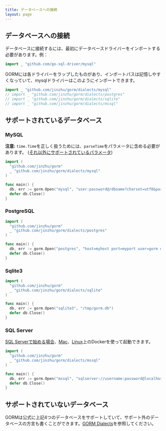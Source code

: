 ```yaml
---
title: データベースへの接続
layout: page
---
```

## データベースへの接続

データベースに接続するには、最初にデータベースドライバーをインポートする必要があります。例：

```go
import _ "github.com/go-sql-driver/mysql"
```

GORMには各ドライバーをラップしたものがあり、インポートパスは記憶しやすくなっていて、mysqlドライバーはこのようにインポートできます。

```go
import _ "github.com/jinzhu/gorm/dialects/mysql"
// import _ "github.com/jinzhu/gorm/dialects/postgres"
// import _ "github.com/jinzhu/gorm/dialects/sqlite"
// import _ "github.com/jinzhu/gorm/dialects/mssql"
```

## サポートされているデータベース

### MySQL

**注意:** `time.Time`を正しく扱うためには、`parseTime`をパラメータに含める必要があります。 ([それ以外にサポートされているパラメータ](https://github.com/go-sql-driver/mysql#parameters))

```go
import (
  "github.com/jinzhu/gorm"
  _ "github.com/jinzhu/gorm/dialects/mysql"
)

func main() {
  db, err := gorm.Open("mysql", "user:password@/dbname?charset=utf8&parseTime=True&loc=Local")
  defer db.Close()
}
```

### PostgreSQL

```go
import (
  "github.com/jinzhu/gorm"
  _ "github.com/jinzhu/gorm/dialects/postgres"
)

func main() {
  db, err := gorm.Open("postgres", "host=myhost port=myport user=gorm dbname=gorm password=mypassword")
  defer db.Close()
}
```

### Sqlite3

```go
import (
  "github.com/jinzhu/gorm"
  _ "github.com/jinzhu/gorm/dialects/sqlite"
)

func main() {
  db, err := gorm.Open("sqlite3", "/tmp/gorm.db")
  defer db.Close()
}
```

### SQL Server

[SQL Serverで始める場合](https://www.microsoft.com/en-us/sql-server/developer-get-started/go)、[Mac](https://sqlchoice.azurewebsites.net/en-us/sql-server/developer-get-started/go/mac/)、[Linux](https://sqlchoice.azurewebsites.net/en-us/sql-server/developer-get-started/go/ubuntu/)上のDockerを使って起動できます。

```go
import (
  "github.com/jinzhu/gorm"
  _ "github.com/jinzhu/gorm/dialects/mssql"
)

func main() {
  db, err := gorm.Open("mssql", "sqlserver://username:password@localhost:1433?database=dbname")
  defer db.Close()
}
```

## サポートされていないデータベース

GORMは公式に上記4つのデータベースをサポートしていて、サポート外のデータベースの方言も書くことができます。[GORM Dialects](/docs/dialects.html)を参照してください。